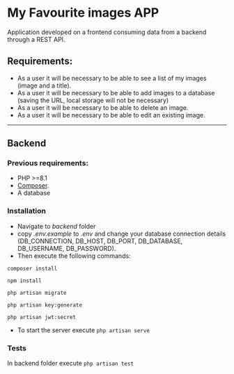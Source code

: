 # My Favourite images APP

Application developed on a frontend consuming data from a backend through a REST API.

## Requirements:

* As a user it will be necessary to be able to see a list of my images (image and a title).
* As a user it will be necessary to be able to add images to a database (saving the URL, local storage will not be necessary)
* As a user it will be necessary to be able to delete an image.
* As a user it will be necessary to be able to edit an existing image.

***

## Backend

### Previous requirements:
* PHP >=8.1
* [Composer](https://getcomposer.org/).
* A database

### Installation
* Navigate to *backend* folder
* copy *.env.example* to *.env* and change your database connection details (DB_CONNECTION, DB_HOST, DB_PORT, DB_DATABASE, DB_USERNAME, DB_PASSWORD).
* Then execute the following commands:

```
composer install

npm install

php artisan migrate

php artisan key:generate

php artisan jwt:secret
```

* To start the server execute `php artisan serve`

### Tests

In backend folder execute `php artisan test`